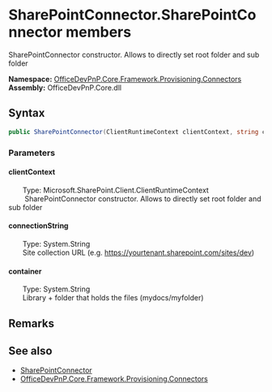 # SharePointConnector.SharePointConnector members 
 SharePointConnector constructor. Allows to directly set root folder and sub folder   

**Namespace:** [OfficeDevPnP.Core.Framework.Provisioning.Connectors](OfficeDevPnP.Core.Framework.Provisioning.Connectors.md)  
**Assembly:** OfficeDevPnP.Core.dll  
## Syntax
```C#
public SharePointConnector(ClientRuntimeContext clientContext, string connectionString, string container)
```
### Parameters
#### clientContext  
&emsp;&emsp;Type: Microsoft.SharePoint.Client.ClientRuntimeContext  
&emsp;&emsp; SharePointConnector constructor. Allows to directly set root folder and sub folder   


#### connectionString  
&emsp;&emsp;Type: System.String  
&emsp;&emsp;Site collection URL (e.g. https://yourtenant.sharepoint.com/sites/dev)   


#### container  
&emsp;&emsp;Type: System.String  
&emsp;&emsp;Library + folder that holds the files (mydocs/myfolder)  


## Remarks
  
## See also
- [SharePointConnector](OfficeDevPnP.Core.Framework.Provisioning.Connectors.SharePointConnector.md)
- [OfficeDevPnP.Core.Framework.Provisioning.Connectors](OfficeDevPnP.Core.Framework.Provisioning.Connectors.md)
